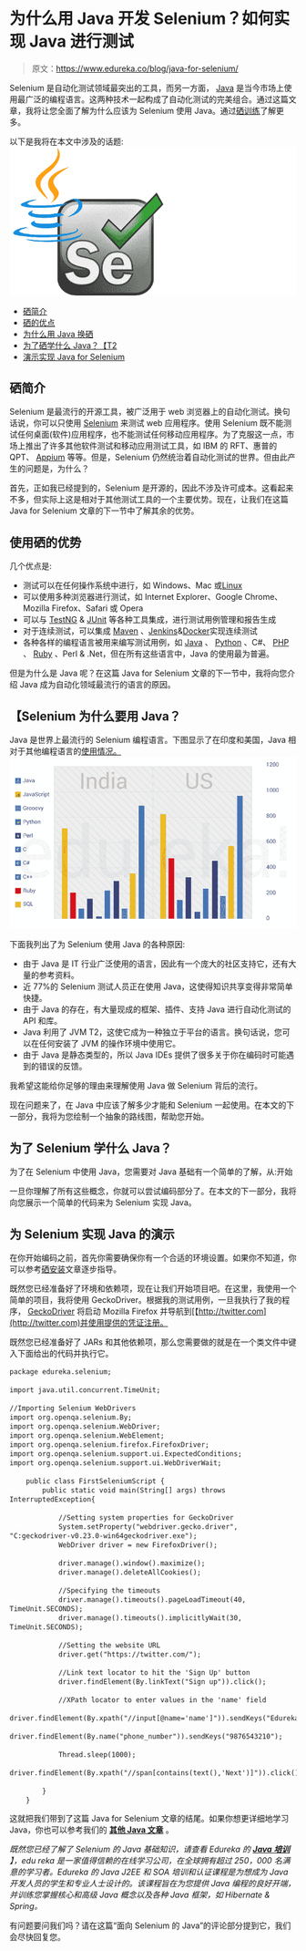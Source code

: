 # 为什么用 Java 开发 Selenium？如何实现 Java 进行测试

> 原文：<https://www.edureka.co/blog/java-for-selenium/>

Selenium 是自动化测试领域最突出的工具，而另一方面， [Java](https://www.edureka.co/java-j2ee-training-course) 是当今市场上使用最广泛的编程语言。这两种技术一起构成了自动化测试的完美组合。通过这篇文章，我将让您全面了解为什么应该为 Selenium 使用 Java。通过[硒训练](https://www.edureka.co/selenium-certification-training)了解更多。

以下是我将在本文中涉及的话题:![logo - Java for Selenium - Edureka](img/6281c61f1b445c02c8d8fcb8c9251221.png)

*   [硒简介](#introduction)
*   [硒的优点](#advantages)
*   [为什么用 Java 换硒](#whyjavaforselenium)
*   [为了硒学什么 Java？【T2](#whattolearninjava)
*   [演示实现 Java for Selenium](#demo)

## **硒简介**

Selenium 是最流行的开源工具，被广泛用于 web 浏览器上的自动化测试。换句话说，你可以只使用 [Selenium](https://www.edureka.co/blog/selenium-tutorial) 来测试 web 应用程序。使用 Selenium 既不能测试任何桌面(软件)应用程序，也不能测试任何移动应用程序。为了克服这一点，市场上推出了许多其他软件测试和移动应用测试工具，如 IBM 的 RFT、惠普的 QPT、 [Appium](https://www.edureka.co/blog/what-is-appium/) 等等。但是，Selenium 仍然统治着自动化测试的世界。但由此产生的问题是，为什么？

首先，正如我已经提到的，Selenium 是开源的，因此不涉及许可成本。这看起来不多，但实际上这是相对于其他测试工具的一个主要优势。现在，让我们在这篇 Java for Selenium 文章的下一节中了解其余的优势。

## **使用硒的优势**

几个优点是:

*   测试可以在任何操作系统中进行，如 Windows、Mac 或[Linux](https://www.edureka.co/blog/linux-tutorial/)
*   可以使用多种浏览器进行测试，如 Internet Explorer、Google Chrome、Mozilla Firefox、Safari 或 Opera
*   可以与 [TestNG](https://www.edureka.co/blog/selenium-webdriver-tutorial) & [JUnit](https://www.edureka.co/blog/junit-tutorial/) 等各种工具集成，进行测试用例管理和报告生成
*   对于连续测试，可以集成 [Maven](https://www.edureka.co/blog/maven-in-java/) 、[Jenkins](https://www.edureka.co/blog/videos/what-is-jenkins/)&[Docker](https://www.edureka.co/blog/videos/what-is-docker/)实现连续测试
*   各种各样的编程语言被用来编写测试用例，如 [Java](https://www.edureka.co/blog/java-tutorial/) 、 [Python](https://www.edureka.co/blog/python-tutorial/) 、C#、 [PHP](https://www.edureka.co/blog/php-tutorial-for-beginners/) 、 [Ruby](https://www.edureka.co/blog/ruby-on-rails-tutorial/) 、Perl & .Net，但在所有这些语言中，Java 的使用最为普遍。

但是为什么是 Java 呢？在这篇 Java for Selenium 文章的下一节中，我将向您介绍 Java 成为自动化领域最流行的语言的原因。

## 【Selenium 为什么要用 Java？

Java 是世界上最流行的 Selenium 编程语言。下图显示了在印度和美国，Java 相对于其他编程语言的[使用情况。![Java Popularity - Java for Selenium - Edureka](img/51c99aa94f91a6ec15aba184599db476.png)](https://www.edureka.co/blog/what-is-java/)

下面我列出了为 Selenium 使用 Java 的各种原因:

*   由于 Java 是 IT 行业广泛使用的语言，因此有一个庞大的社区支持它，还有大量的参考资料。
*   近 77%的 Selenium 测试人员正在使用 Java，这使得知识共享变得非常简单快捷。
*   由于 Java 的存在，有大量现成的框架、插件、支持 Java 进行自动化测试的 API 和库。
*   Java 利用了 JVM T2，这使它成为一种独立于平台的语言。换句话说，您可以在任何安装了 JVM 的操作环境中使用它。
*   由于 Java 是静态类型的，所以 Java IDEs 提供了很多关于你在编码时可能遇到的错误的反馈。

我希望这能给你足够的理由来理解使用 Java 做 Selenium 背后的流行。

现在问题来了，在 Java 中应该了解多少才能和 Selenium 一起使用。在本文的下一部分，我将为您绘制一个抽象的路线图，帮助您开始。

## **为了 Selenium 学什么 Java？**

为了在 Selenium 中使用 Java，您需要对 Java 基础有一个简单的了解，从:开始

一旦你理解了所有这些概念，你就可以尝试编码部分了。在本文的下一部分，我将向您展示一个简单的代码来为 Selenium 实现 Java。

## **为 Selenium 实现 Java 的演示**

在你开始编码之前，首先你需要确保你有一个合适的环境设置。如果你不知道，你可以参考[硒安装](https://www.edureka.co/blog/selenium-installation/)文章逐步指导。

既然您已经准备好了环境和依赖项，现在让我们开始项目吧。在这里，我使用一个简单的项目，我将使用 GeckoDriver。根据我的测试用例，一旦我执行了我的程序， [GeckoDriver](https://www.edureka.co/blog/selenium-chromedriver-and-geckodriver/) 将启动 Mozilla Firefox 并导航到[【http://twitter.com](http://twitter.com)并使用提供的凭证注册。

既然您已经准备好了 JARs 和其他依赖项，那么您需要做的就是在一个类文件中键入下面给出的代码并执行它。

```
package edureka.selenium;

import java.util.concurrent.TimeUnit;

//Importing Selenium WebDrivers
import org.openqa.selenium.By;
import org.openqa.selenium.WebDriver;
import org.openqa.selenium.WebElement;
import org.openqa.selenium.firefox.FirefoxDriver;
import org.openqa.selenium.support.ui.ExpectedConditions;
import org.openqa.selenium.support.ui.WebDriverWait;

	public class FirstSeleniumScript {
		public static void main(String[] args) throws InterruptedException{

			//Setting system properties for GeckoDriver
			System.setProperty("webdriver.gecko.driver", "C:geckodriver-v0.23.0-win64geckodriver.exe");
			WebDriver driver = new FirefoxDriver();

			driver.manage().window().maximize();
			driver.manage().deleteAllCookies();

			//Specifying the timeouts
			driver.manage().timeouts().pageLoadTimeout(40, TimeUnit.SECONDS);
			driver.manage().timeouts().implicitlyWait(30, TimeUnit.SECONDS);

			//Setting the website URL
			driver.get("https://twitter.com/");

			//Link text locator to hit the 'Sign Up' button
			driver.findElement(By.linkText("Sign up")).click();

			//XPath locator to enter values in the 'name' field
			driver.findElement(By.xpath("//input[@name='name']")).sendKeys("Edureka");
			driver.findElement(By.name("phone_number")).sendKeys("9876543210");

			Thread.sleep(1000);
			driver.findElement(By.xpath("//span[contains(text(),'Next')]")).click();

		}
	}

```

这就把我们带到了这篇 Java for Selenium 文章的结尾。如果你想更详细地学习 Java，你也可以参考我们的  **[其他 Java 文章](https://www.edureka.co/blog/what-is-java/)** 。

*既然您已经了解了 Selenium 的 Java 基础知识，请查看 Edureka 的  [**Java 培训**](https://www.edureka.co/java-j2ee-training-course)* *】，edu reka 是一家值得信赖的在线学习公司，在全球拥有超过 250，000 名满意的学习者。Edureka 的 Java J2EE 和 SOA 培训和认证课程是为想成为 Java 开发人员的学生和专业人士设计的。该课程旨在为您提供 Java 编程的良好开端，并训练您掌握核心和高级 Java 概念以及各种 Java 框架，如 Hibernate & Spring。*

有问题要问我们吗？请在这篇“面向 Selenium 的 Java”的评论部分提到它，我们会尽快回复您。